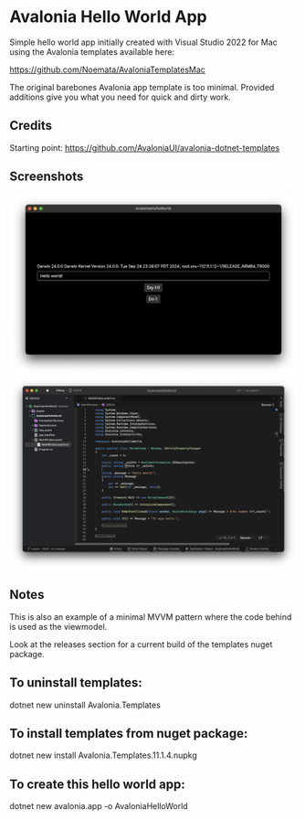 # Avalonia Hello World App

Simple hello world app initially created with Visual Studio 2022 for Mac using the Avalonia templates available here:

https://github.com/Noemata/AvaloniaTemplatesMac

The original barebones Avalonia app template is too minimal.  Provided additions give you what you need for quick and dirty work.

## Credits

Starting point: https://github.com/AvaloniaUI/avalonia-dotnet-templates

## Screenshots
![Screenshot](https://github.com/Noemata/AvaloniaHelloWorld/blob/master/Screenshot.png)
![Screenshot](https://github.com/Noemata/AvaloniaHelloWorld/blob/master/VS2022forMac_Screenshot.png)

## Notes

This is also an example of a minimal MVVM pattern where the code behind is used as the viewmodel.

Look at the releases section for a current build of the templates nuget package.

## To uninstall templates:

dotnet new uninstall Avalonia.Templates

## To install templates from nuget package:

dotnet new install Avalonia.Templates.11.1.4.nupkg

## To create this hello world app:

dotnet new avalonia.app -o AvaloniaHelloWorld
